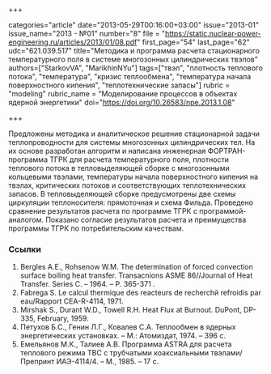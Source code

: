 +++

categories="article"
date="2013-05-29T00:16:00+03:00"
issue="2013-01"
issue_name="2013 - №01"
number="8"
file = "https://static.nuclear-power-engineering.ru/articles/2013/01/08.pdf"
first_page="54"
last_page="62"
udc="621.039.517"
title="Методика и программа расчета стационарного температурного поля в системе многозонных цилиндрических твэлов"
authors=["StarkovVA", "MarikhinNYu"]
tags=["твэл", "плотность теплового потока", "температура", "кризис теплообмена", "температура начала поверхностного кипения", "теплотехнические запасы"]
rubric = "modeling"
rubric_name = "Моделирование процессов в объектах ядерной энергетики"
doi="https://doi.org/10.26583/npe.2013.1.08"

+++

Предложены методика и аналитическое решение стационарной задачи теплопроводности для системы многозонных цилиндрических тел. На их основе разработан алгоритм и написана инженерная ФОРТРАН-программа ТГРК для расчета температурного поля, плотности теплового потока в тепловыделяющей сборке с многозонными кольцевыми твэлами, температуры начала поверхностного кипения на твэлах, критических потоков и соответствующих теплотехнических запасов. В тепловыделяющей сборке предусмотрены две схемы циркуляции теплоносителя: прямоточная и схема Фильда. Проведено сравнение результатов расчета по программе ТГРК с программой-аналогом. Показано согласие результатов расчета и преимущества программы ТГРК по потребительским качествам.

### Ссылки

1. Bergles A.E., Rohsenow W.M. The determination of forced convection surface boiling heat transfer. Transacnions ASME 86//Journal of Heat Transfer. Series C. – 1964. – Р. 365-371 .
2. Fabrega S. Le calcul thermique des reacteurs de recherchй refroidis par eau/Rapport CEA-R-4114, 1971.
3. Mirshak S., Durant W.D., Towell R.H. Heat Flux at Burnout. DuPont, DP-335, February, 1959.
4. Петухов Б.С., Генин Л.Г., Ковалев С.А. Теплообмен в ядерных энергетических установках. – М.: Атомиздат, 1974. – 396 c.
5. Емельянов М.К., Талиев А.В. Программа ASTRA для расчета теплового режима ТВС с трубчатыми коаксиальными твэлами/Препринт ИАЭ-4114/4. – М., 1985. – 17 c.